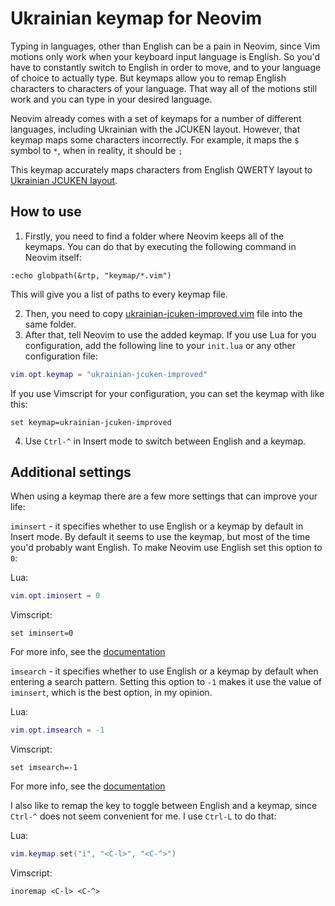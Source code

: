 # Ukrainian keymap for Neovim
Typing in languages, other than English can be a pain in Neovim, since Vim motions only work when your keyboard input language is English. 
So you'd have to constantly switch to English in order to move, and to your language of choice to actually type.
But keymaps allow you to remap English characters to characters of your language. 
That way all of the motions still work and you can type in your desired language.

Neovim already comes with a set of keymaps for a number of different languages, including Ukrainian with the JCUKEN layout. However, that keymap maps some characters incorrectly. For example, it maps the ```$``` symbol to ```*```, when in reality, it should be ```;```

This keymap accurately maps characters from English QWERTY layout to [Ukrainian JCUKEN layout](https://en.wikipedia.org/wiki/JCUKEN#Ukrainian).

## How to use
1. Firstly, you need to find a folder where Neovim keeps all of the keymaps. You can do that by executing the following command in Neovim itself:
```vim
:echo globpath(&rtp, "keymap/*.vim")
```
This will give you a list of paths to every keymap file.

2. Then, you need to copy [ukrainian-jcuken-improved.vim](ukrainian-jcuken-improved.vim) file into the same folder.
3. After that, tell Neovim to use the added keymap. If you use Lua for you configuration, add the following line to your ```init.lua``` or any other configuration file:
```lua
vim.opt.keymap = "ukrainian-jcuken-improved"
```
If you use Vimscript for your configuration, you can set the keymap with like this:
```vim
set keymap=ukrainian-jcuken-improved
```
4. Use ```Ctrl-^``` in Insert mode to switch between English and a keymap.

## Additional settings
When using a keymap there are a few more settings that can improve your life:

```iminsert``` - it specifies whether to use English or a keymap by default in Insert mode. By default it seems to use the keymap, but most of the time you'd probably want English. To make Neovim use English set this option to ```0```:

Lua:
```lua
vim.opt.iminsert = 0
```
Vimscript:
```vim
set iminsert=0
```
For more info, see the [documentation](https://neovim.io/doc/user/options.html#'iminsert')

```imsearch``` - it specifies whether to use English or a keymap by default when entering a search pattern. Setting this option to ```-1``` makes it use the value of ```iminsert```, which is the best option, in my opinion.

Lua:
```lua
vim.opt.imsearch = -1
```
Vimscript:
```vim
set imsearch=-1
```
For more info, see the [documentation](https://neovim.io/doc/user/options.html#'imsearch')

I also like to remap the key to toggle between English and a keymap, since ```Ctrl-^``` does not seem convenient for me. I use ```Ctrl-L``` to do that:

Lua:
```lua
vim.keymap.set("i", "<C-l>", "<C-^>")
```
Vimscript:
```vim
inoremap <C-l> <C-^>
```

